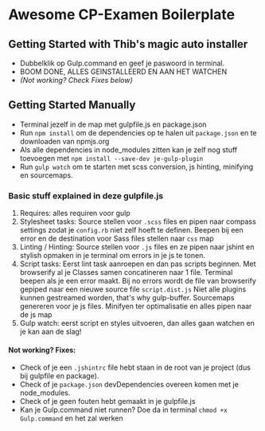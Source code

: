 # Awesome CP-Examen Boilerplate

## Getting Started with Thib's magic auto installer
* Dubbelklik op Gulp.command en geef je paswoord in terminal.
* BOOM DONE, ALLES GEINSTALLEERD EN AAN HET WATCHEN
* *(Not working? Check Fixes below)*

## Getting Started Manually
* Terminal jezelf in de map met gulpfile.js en package.json
* Run `npm install` om de dependencies op te halen uit `package.json` en te
downloaden van npmjs.org
* Als alle dependencies in node_modules zitten kan je zelf nog stuff toevoegen
met `npm install --save-dev je-gulp-plugin`
* Run `gulp watch` om te starten met scss conversion, js hinting, minifying en sourcemaps.

### Basic stuff explained in deze gulpfile.js
1. Requires: alles requiren voor gulp
2. Stylesheet tasks: Source stellen voor `.scss` files en pipen naar compass settings zodat je `config.rb` niet zelf hoeft te definen.
Beepen bij een error en de destination voor Sass files stellen naar `css` map
3. Linting / Hinting: Source stellen voor `.js` files en ze pipen naar jshint en stylish opmaken in je terminal om errors in je js te tonen.
4. Script tasks: Eerst lint task aanroepen en dan pas scripts beginnen. Met browserify al je Classes samen concatineren naar 1 file. Terminal beepen als je een error maakt.
Bij no errors wordt de file van browserify gepiped naar een nieuwe source file `script.dist.js`
Niet alle plugins kunnen gestreamed worden, that's why gulp-buffer.
Sourcemaps genereren voor je js files. Minifyen ter optimalisatie en alles pipen naar de js map
5. Gulp watch: eerst script en styles uitvoeren, dan alles gaan watchen en je kan aan de slag!

#### Not working? Fixes:
* Check of je een `.jshintrc` file hebt staan in de root van je project (dus bij gulpfile en package).
* Check of je `package.json` devDependencies overeen komen met je node_modules.
* Check of je geen fouten hebt gemaakt in je gulpfile.js
* Kan je Gulp.command niet runnen? Doe da in terminal `chmod +x Gulp.command` en het zal werken
